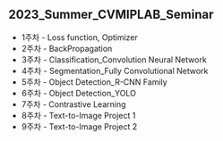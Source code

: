 ## 2023_Summer_CVMIPLAB_Seminar

- 1주차 - Loss function, Optimizer
- 2주차 - BackPropagation
- 3주차 - Classification_Convolution Neural Network
- 4주차 - Segmentation_Fully Convolutional Network
- 5주차 - Object Detection_R-CNN Family
- 6주차 - Object Detection_YOLO
- 7주차 - Contrastive Learning
- 8주차 - Text-to-Image Project 1
- 9주차 - Text-to-Image Project 2

